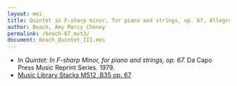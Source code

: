 ```yaml
---
layout: mei
title: Quintet in F-sharp minor, for piano and strings, op. 67, Allegro agitato
author: Beach, Amy Marcy Cheney
permalink: /beach-67.mvt3/
document: Beach_Quintet_III.mei
---
```


- In *Quintet: In F-sharp Minor, for piano and strings, op. 67.* Da Capo Press Music Reprint Series. 1979.
- <a href="https://tufts-primo.hosted.exlibrisgroup.com/permalink/f/14dinuo/01TUN_ALMA2183367040003851" target="_blank">Music Library Stacks M512 .B35 op. 67</a>

